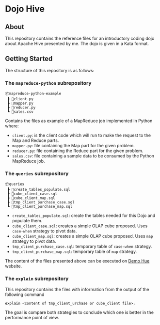 # Dojo Hive


## About <a name = "about"></a>

This repository contains the reference files for an introductory coding dojo about Apache Hive presented by me. The dojo is given in a Kata format.

## Getting Started <a name = "getting_started"></a>

The structure of this repository is as follows:

### The `mapreduce-python` subrepository

```
📦mapreduce-python-example
 ┣ 📜client.py
 ┣ 📜mapper.py
 ┣ 📜reducer.py
 ┗ 📜sales.csv
```

Contains the files as example of a MapReduce job implemented in Python where:

- `client.py`: is the client code which will run to make the request to the Map and Reduce parts.
- `mapper.py`: file containing the Map part for the given problem.
- `reducer.py`: file containing the Reduce part for the given problem.
- `sales.csv`: file containing a sample data to be consumed by the Python MapReduce job.

### The `queries` subrepository

```
📦queries
 ┣ 📜create_tables_populate.sql
 ┣ 📜cube_client_case.sql
 ┣ 📜cube_client_map.sql
 ┣ 📜tmp_client_purchase_case.sql
 ┗ 📜tmp_client_purchase_map.sql
```

- `create_tables_populate.sql`: create the tables needed for this Dojo and populate them.
- `cube_client_case.sql`: creates a simple OLAP cube proposed. Uses `case-when` strategy to pivot data.
- `cube_client_map.sql`: creates a simple OLAP cube proposed. Uses `map` strategy to pivot data.
- `tmp_client_purchase_case.sql`: temporary table of `case-when` strategy.
- `tmp_client_purchase_map.sql`: temporary table of `map` strategy.

The content of the files presented above can be executed on [Demo Hue](https://demo.gethue.com/hue/accounts/login?next=/) website.

### The `explain` subrepository

This repository contains the files with information from the output of the following command

```
explain <content of tmp_client_urchase or cube_client file>;
```

The goal is compare both strategies to conclude which one is better in the performance point of view.

